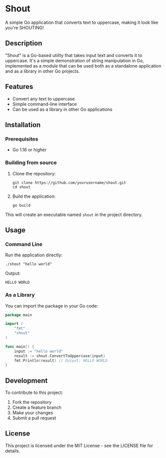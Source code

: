 # Shout

A simple Go application that converts text to uppercase, making it look like you're SHOUTING!

## Description

"Shout" is a Go-based utility that takes input text and converts it to uppercase. It's a simple demonstration of string manipulation in Go, implemented as a module that can be used both as a standalone application and as a library in other Go projects.

## Features

- Convert any text to uppercase
- Simple command-line interface
- Can be used as a library in other Go applications

## Installation

### Prerequisites

- Go 1.16 or higher

### Building from source

1. Clone the repository:
   ```
   git clone https://github.com/yourusername/shout.git
   cd shout
   ```

2. Build the application:
   ```
   go build
   ```

This will create an executable named `shout` in the project directory.

## Usage

### Command Line

Run the application directly:

```
./shout "hello world"
```

Output:
```
HELLO WORLD
```

### As a Library

You can import the package in your Go code:

```go
package main

import (
    "fmt"
    "shout"
)

func main() {
    input := "hello world"
    result := shout.ConvertToUppercase(input)
    fmt.Println(result) // Output: HELLO WORLD
}
```

## Development

To contribute to this project:

1. Fork the repository
2. Create a feature branch
3. Make your changes
4. Submit a pull request

## License

This project is licensed under the MIT License - see the LICENSE file for details.

